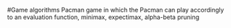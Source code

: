 #Game algorithms
Pacman game in which the Pacman can play accordingly to an evaluation function, minimax, expectimax, alpha-beta pruning
